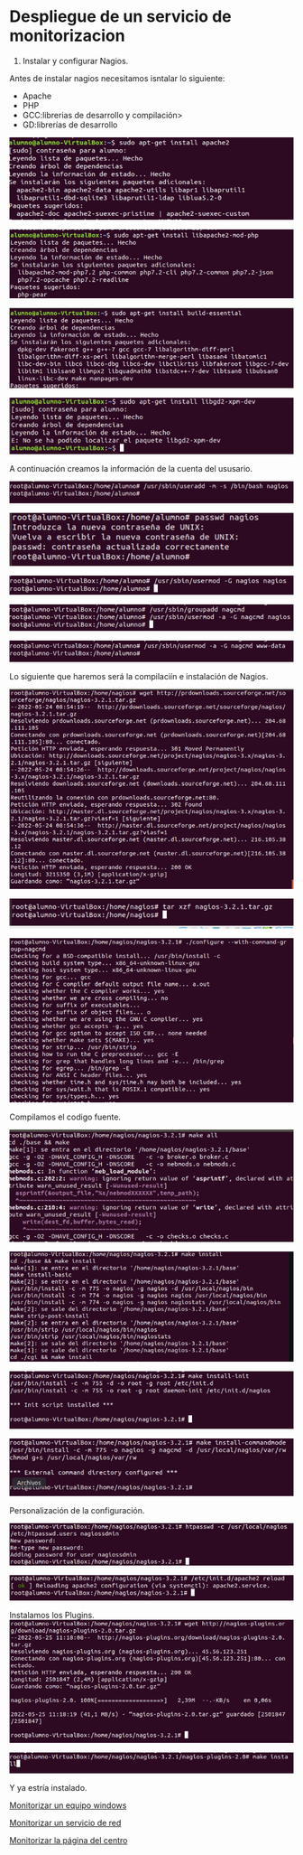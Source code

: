 # Despliegue de un servicio de monitorizacion
1. Instalar y configurar Nagios.

Antes de instalar nagios necesitamos isntalar lo siguiente: 

- Apache
- PHP
- GCC:librerias de desarrollo y compilación>
- GD:librerías de desarrollo

![](img/1.PNG)


![](img/2.PNG)

![](img/3.PNG)

![](img/4.PNG)

A continuación creamos la información de la cuenta del ususario.

![](./img/5.PNG)

![](./img/6.PNG)

![](./img/7.PNG)

![](./img/8.PNG)

![](./img/9.PNG)

Lo siguiente que haremos será la compilaciín e instalación de Nagios.

![](./img/10.PNG)

![](./img/11.PNG)

![](./img/12.PNG)

Compilamos el codigo fuente.

![](./img/13.PNG)

![](./img/14.PNG)

![](./img/15.PNG)

![](./img/16.PNG)

Personalización de la configuración.

![](./img/17.PNG)

![](./img/18.PNG)

Instalamos los Plugins.
![](./img/19.PNG)

![](./img/20.PNG)

Y ya estría instalado.

[Monitorizar un equipo windows](./maquina.md)

[Monitorizar un servicio de red](./servicio.md)

[Monitorizar la página del centro](./pagina.md)